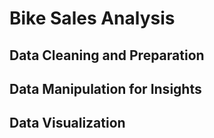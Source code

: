 # Bike Sales Analysis

## Data Cleaning and Preparation

## Data Manipulation for Insights

## Data Visualization
